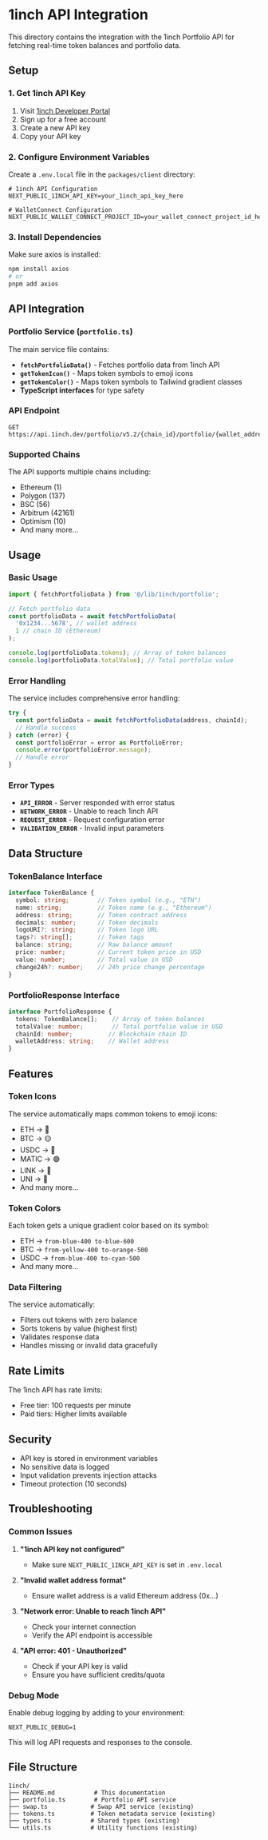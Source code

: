 # 1inch API Integration

This directory contains the integration with the 1inch Portfolio API for fetching real-time token balances and portfolio data.

## Setup

### 1. Get 1inch API Key

1. Visit [1inch Developer Portal](https://portal.1inch.dev/)
2. Sign up for a free account
3. Create a new API key
4. Copy your API key

### 2. Configure Environment Variables

Create a `.env.local` file in the `packages/client` directory:

```env
# 1inch API Configuration
NEXT_PUBLIC_1INCH_API_KEY=your_1inch_api_key_here

# WalletConnect Configuration
NEXT_PUBLIC_WALLET_CONNECT_PROJECT_ID=your_wallet_connect_project_id_here
```

### 3. Install Dependencies

Make sure axios is installed:

```bash
npm install axios
# or
pnpm add axios
```

## API Integration

### Portfolio Service (`portfolio.ts`)

The main service file contains:

- **`fetchPortfolioData()`** - Fetches portfolio data from 1inch API
- **`getTokenIcon()`** - Maps token symbols to emoji icons
- **`getTokenColor()`** - Maps token symbols to Tailwind gradient classes
- **TypeScript interfaces** for type safety

### API Endpoint

```
GET https://api.1inch.dev/portfolio/v5.2/{chain_id}/portfolio/{wallet_address}
```

### Supported Chains

The API supports multiple chains including:
- Ethereum (1)
- Polygon (137)
- BSC (56)
- Arbitrum (42161)
- Optimism (10)
- And many more...

## Usage

### Basic Usage

```typescript
import { fetchPortfolioData } from '@/lib/1inch/portfolio';

// Fetch portfolio data
const portfolioData = await fetchPortfolioData(
  '0x1234...5678', // wallet address
  1 // chain ID (Ethereum)
);

console.log(portfolioData.tokens); // Array of token balances
console.log(portfolioData.totalValue); // Total portfolio value
```

### Error Handling

The service includes comprehensive error handling:

```typescript
try {
  const portfolioData = await fetchPortfolioData(address, chainId);
  // Handle success
} catch (error) {
  const portfolioError = error as PortfolioError;
  console.error(portfolioError.message);
  // Handle error
}
```

### Error Types

- **`API_ERROR`** - Server responded with error status
- **`NETWORK_ERROR`** - Unable to reach 1inch API
- **`REQUEST_ERROR`** - Request configuration error
- **`VALIDATION_ERROR`** - Invalid input parameters

## Data Structure

### TokenBalance Interface

```typescript
interface TokenBalance {
  symbol: string;        // Token symbol (e.g., "ETH")
  name: string;          // Token name (e.g., "Ethereum")
  address: string;       // Token contract address
  decimals: number;      // Token decimals
  logoURI?: string;      // Token logo URL
  tags?: string[];       // Token tags
  balance: string;       // Raw balance amount
  price: number;         // Current token price in USD
  value: number;         // Total value in USD
  change24h?: number;    // 24h price change percentage
}
```

### PortfolioResponse Interface

```typescript
interface PortfolioResponse {
  tokens: TokenBalance[];    // Array of token balances
  totalValue: number;        // Total portfolio value in USD
  chainId: number;          // Blockchain chain ID
  walletAddress: string;    // Wallet address
}
```

## Features

### Token Icons

The service automatically maps common tokens to emoji icons:

- ETH → 🔵
- BTC → 🟡
- USDC → 💙
- MATIC → 🟣
- LINK → 🔗
- UNI → 🦄
- And many more...

### Token Colors

Each token gets a unique gradient color based on its symbol:

- ETH → `from-blue-400 to-blue-600`
- BTC → `from-yellow-400 to-orange-500`
- USDC → `from-blue-400 to-cyan-500`
- And many more...

### Data Filtering

The service automatically:
- Filters out tokens with zero balance
- Sorts tokens by value (highest first)
- Validates response data
- Handles missing or invalid data gracefully

## Rate Limits

The 1inch API has rate limits:
- Free tier: 100 requests per minute
- Paid tiers: Higher limits available

## Security

- API key is stored in environment variables
- No sensitive data is logged
- Input validation prevents injection attacks
- Timeout protection (10 seconds)

## Troubleshooting

### Common Issues

1. **"1inch API key not configured"**
   - Make sure `NEXT_PUBLIC_1INCH_API_KEY` is set in `.env.local`

2. **"Invalid wallet address format"**
   - Ensure wallet address is a valid Ethereum address (0x...)

3. **"Network error: Unable to reach 1inch API"**
   - Check your internet connection
   - Verify the API endpoint is accessible

4. **"API error: 401 - Unauthorized"**
   - Check if your API key is valid
   - Ensure you have sufficient credits/quota

### Debug Mode

Enable debug logging by adding to your environment:

```env
NEXT_PUBLIC_DEBUG=1
```

This will log API requests and responses to the console.

## File Structure

```
1inch/
├── README.md           # This documentation
├── portfolio.ts        # Portfolio API service
├── swap.ts            # Swap API service (existing)
├── tokens.ts          # Token metadata service (existing)
├── types.ts           # Shared types (existing)
└── utils.ts           # Utility functions (existing)
``` 